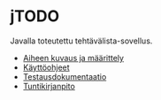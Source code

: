 # jTODO
Javalla toteutettu tehtävälista-sovellus.

 - [Aiheen kuvaus ja määrittely](documentointi/aiheenKuvausJaRakenne.md)
 - [Käyttöohjeet](documentointi/docskayttoOhjeet.md)
 - [Testausdokumentaatio](dokumentointi/testausDokumentti.md)
 - [Tuntikirjanpito](dokumentointi/tuntiKirjanpito.md)
